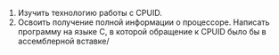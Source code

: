 1. Изучить технологию работы с CPUID.
2. Освоить получение полной информации о процессоре.
Написать программу на языке С, в которой обращение к CPUID было бы в ассемблерной вставке/

